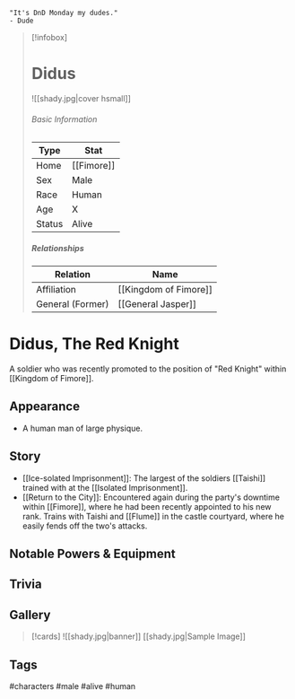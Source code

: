	"It's DnD Monday my dudes." 
	- Dude

> [!infobox]
> # Didus
> ![[shady.jpg|cover hsmall]]
> ###### Basic Information
> | Type | Stat |
> | ---- | ---- |
> | Home | [[Fimore]] |
> | Sex | Male |
> | Race | Human |
> | Age | X |
> | Status | Alive |
> ##### Relationships
> | Relation | Name |
> | ---- | ---- |
> | Affiliation | [[Kingdom of Fimore]] |
> | General (Former) | [[General Jasper]] |

# Didus, The Red Knight
A soldier who was recently promoted to the position of "Red Knight" within [[Kingdom of Fimore]].
## Appearance
- A human man of large physique.
## Story
- [[Ice-solated Imprisonment]]: The largest of the soldiers [[Taishi]] trained with at the [[Isolated Imprisonment]].
- [[Return to the City]]: Encountered again during the party's downtime within [[Fimore]], where he had been recently appointed to his new rank. Trains with Taishi and [[Flume]] in the castle courtyard, where he easily fends off the two's attacks.
## Notable Powers & Equipment
## Trivia

## Gallery
>[!cards]
>![[shady.jpg|banner]]
>[[shady.jpg|Sample Image]]
>

## Tags
#characters #male #alive #human 